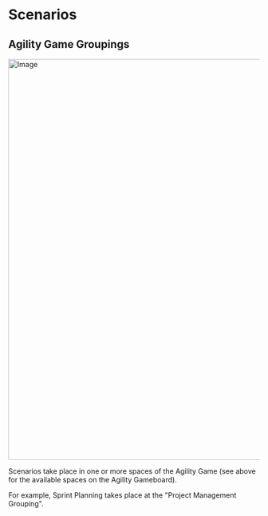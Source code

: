 # Scenarios

## Agility Game Groupings

<img width="1431" height="803" alt="Image" src="https://github.com/user-attachments/assets/5a13b3d1-e8fe-4acb-a0ea-8452ebd5b7f7" />

Scenarios take place in one or more spaces of the Agility Game (see above for the available spaces on the Agility Gameboard).

For example, Sprint Planning takes place at the "Project Management Grouping".
